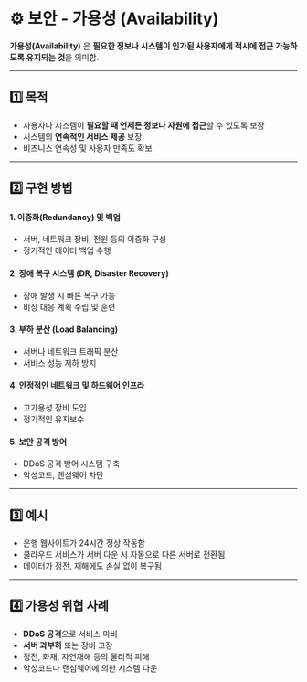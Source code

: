 # ⚙️ 보안 - 가용성 (Availability)

**가용성(Availability)** 은 **필요한 정보나 시스템이 인가된 사용자에게 적시에 접근 가능하도록 유지되는 것**을 의미함.

---

## 1️⃣ 목적
- 사용자나 시스템이 **필요할 때 언제든 정보나 자원에 접근**할 수 있도록 보장
- 시스템의 **연속적인 서비스 제공** 보장
- 비즈니스 연속성 및 사용자 만족도 확보

---

## 2️⃣ 구현 방법

#### 1. 이중화(Redundancy) 및 백업
- 서버, 네트워크 장비, 전원 등의 이중화 구성
- 정기적인 데이터 백업 수행

#### 2. 장애 복구 시스템 (DR, Disaster Recovery)
- 장애 발생 시 빠른 복구 가능
- 비상 대응 계획 수립 및 훈련

#### 3. 부하 분산 (Load Balancing)
- 서버나 네트워크 트래픽 분산
- 서비스 성능 저하 방지

#### 4. 안정적인 네트워크 및 하드웨어 인프라
- 고가용성 장비 도입
- 정기적인 유지보수

#### 5. 보안 공격 방어
- DDoS 공격 방어 시스템 구축
- 악성코드, 랜섬웨어 차단

---

## 3️⃣ 예시

- 은행 웹사이트가 24시간 정상 작동함
- 클라우드 서비스가 서버 다운 시 자동으로 다른 서버로 전환됨
- 데이터가 정전, 재해에도 손실 없이 복구됨

---

## 4️⃣ 가용성 위협 사례

- **DDoS 공격**으로 서비스 마비
- **서버 과부하** 또는 장비 고장
- 정전, 화재, 자연재해 등의 물리적 피해
- 악성코드나 랜섬웨어에 의한 시스템 다운
